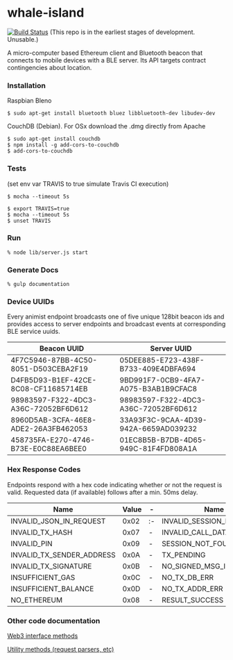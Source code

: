 # whale-island
[![Build Status](https://travis-ci.org/animist-io/whale-island.svg?branch=master)](https://travis-ci.org/animist-io/whale-island) (This repo is in the earliest stages of development. Unusable.)

A micro-computer based Ethereum client and Bluetooth beacon that connects to mobile devices with a BLE server. Its API targets contract contingencies about location. 

### Installation

Raspbian Bleno
``` 
$ sudo apt-get install bluetooth bluez libbluetooth-dev libudev-dev 
```

CouchDB (Debian). For OSx download the .dmg directly from Apache
```
$ sudo apt-get install couchdb
$ npm install -g add-cors-to-couchdb
$ add-cors-to-couchdb
```

### Tests 

(set env var TRAVIS to true simulate Travis CI execution)
```
$ mocha --timeout 5s 

$ export TRAVIS=true
$ mocha --timeout 5s 
$ unset TRAVIS
```

### Run 
```
% node lib/server.js start
```

### Generate Docs
```
% gulp documentation
```

### Device UUIDs

Every animist endpoint broadcasts one of five unique 128bit beacon ids and provides access to server endpoints and broadcast events at corresponding BLE service uuids.

| Beacon UUID | Server UUID  | 
| ----------- | ------------ | 
| 4F7C5946-87BB-4C50-8051-D503CEBA2F19 | 05DEE885-E723-438F-B733-409E4DBFA694 |
| D4FB5D93-B1EF-42CE-8C08-CF11685714EB | 9BD991F7-0CB9-4FA7-A075-B3AB1B9CFAC8 |
| 98983597-F322-4DC3-A36C-72052BF6D612 | 98983597-F322-4DC3-A36C-72052BF6D612 |
| 8960D5AB-3CFA-46E8-ADE2-26A3FB462053 | 33A93F3C-9CAA-4D39-942A-6659AD039232 |
| 458735FA-E270-4746-B73E-E0C88EA6BEE0 | 01EC8B5B-B7DB-4D65-949C-81F4FD808A1A |

### Hex Response Codes

Endpoints respond with a hex code indicating whether or not the request is valid. Requested data (if available) follows after a min. 50ms delay. 

| Name | Value | -                | Name | Value |
|------|-------|------------------|------|-------|
|INVALID_JSON_IN_REQUEST|0x02|:-  |INVALID_SESSION_ID|0x0E|
|INVALID_TX_HASH|0x07|-           |INVALID_CALL_DATA|0x11|
|INVALID_PIN|0x09|-               |SESSION_NOT_FOUND|0x10|
|INVALID_TX_SENDER_ADDRESS|0x0A|- |TX_PENDING|0x0F|
|INVALID_TX_SIGNATURE|0x0B|-      |NO_SIGNED_MSG_IN_REQUEST|0x03| 
|INSUFFICIENT_GAS|0x0C|-          |NO_TX_DB_ERR|0x04|
|INSUFFICIENT_BALANCE|0x0D|-      |NO_TX_ADDR_ERR|0x05|
|NO_ETHEREUM|0x08|-               |RESULT_SUCCESS|0x00|



### Other code documentation

[Web3 interface methods](https://github.com/animist-io/whale-island/blob/master/docs/eth.md)

[Utility methods (request parsers, etc)](https://github.com/animist-io/whale-island/blob/master/docs/util.md)




